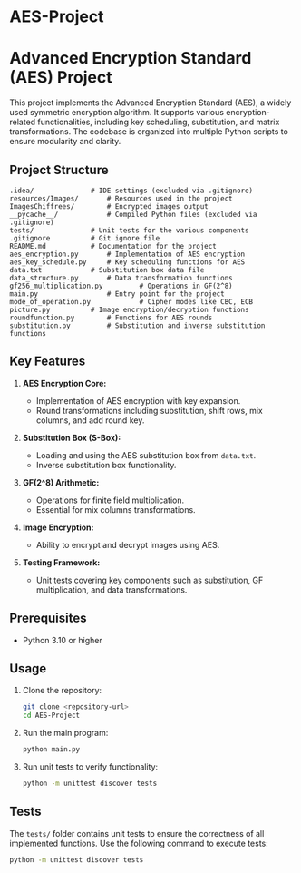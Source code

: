 # AES-Project
# Advanced Encryption Standard (AES) Project

This project implements the Advanced Encryption Standard (AES), a widely used symmetric encryption algorithm. It supports various encryption-related functionalities, including key scheduling, substitution, and matrix transformations. The codebase is organized into multiple Python scripts to ensure modularity and clarity.

## Project Structure

```
.idea/				# IDE settings (excluded via .gitignore)
resources/Images/		# Resources used in the project
ImagesChiffrees/		# Encrypted images output
__pycache__/			# Compiled Python files (excluded via .gitignore)
tests/				# Unit tests for the various components
.gitignore			# Git ignore file
README.md			# Documentation for the project
aes_encryption.py		# Implementation of AES encryption
aes_key_schedule.py		# Key scheduling functions for AES
data.txt			# Substitution box data file
data_structure.py		# Data transformation functions
gf256_multiplication.py	        # Operations in GF(2^8)
main.py			        # Entry point for the project
mode_of_operation.py	        # Cipher modes like CBC, ECB
picture.py			# Image encryption/decryption functions
roundfunction.py		# Functions for AES rounds
substitution.py			# Substitution and inverse substitution functions
```

## Key Features

1. **AES Encryption Core:**

   - Implementation of AES encryption with key expansion.
   - Round transformations including substitution, shift rows, mix columns, and add round key.

2. **Substitution Box (S-Box):**

   - Loading and using the AES substitution box from `data.txt`.
   - Inverse substitution box functionality.

3. **GF(2^8) Arithmetic:**

   - Operations for finite field multiplication.
   - Essential for mix columns transformations.

4. **Image Encryption:**

   - Ability to encrypt and decrypt images using AES.

5. **Testing Framework:**

   - Unit tests covering key components such as substitution, GF multiplication, and data transformations.

## Prerequisites

- Python 3.10 or higher

## Usage

1. Clone the repository:

   ```bash
   git clone <repository-url>
   cd AES-Project
   ```

2. Run the main program:

   ```bash
   python main.py
   ```

3. Run unit tests to verify functionality:

   ```bash
   python -m unittest discover tests
   ```

## Tests

The `tests/` folder contains unit tests to ensure the correctness of all implemented functions. Use the following command to execute tests:

```bash
python -m unittest discover tests
```

##

